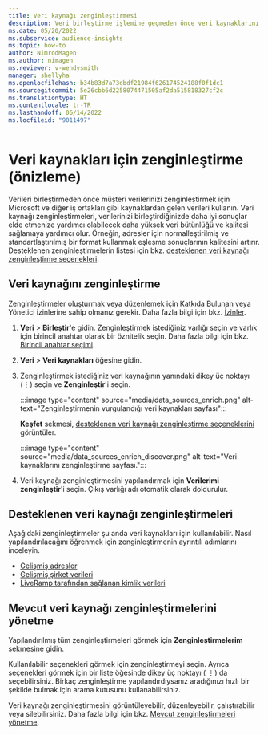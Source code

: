 ```yaml
---
title: Veri kaynağı zenginleştirmesi
description: Veri birleştirme işlemine geçmeden önce veri kaynaklarını zenginleştirin.
ms.date: 05/20/2022
ms.subservice: audience-insights
ms.topic: how-to
author: NimrodMagen
ms.author: nimagen
ms.reviewer: v-wendysmith
manager: shellyha
ms.openlocfilehash: b34b83d7a73dbdf21984f626174524188f0f1dc1
ms.sourcegitcommit: 5e26cbb6d2258074471505af2da515818327cf2c
ms.translationtype: HT
ms.contentlocale: tr-TR
ms.lasthandoff: 06/14/2022
ms.locfileid: "9011497"
---
```

# <a name="enrichment-for-data-sources-preview"></a>Veri kaynakları için zenginleştirme (önizleme)

Verileri birleştirmeden önce müşteri verilerinizi zenginleştirmek için Microsoft ve diğer iş ortakları gibi kaynaklardan gelen verileri kullanın. Veri kaynağı zenginleştirmeleri, verilerinizi birleştirdiğinizde daha iyi sonuçlar elde etmenize yardımcı olabilecek daha yüksek veri bütünlüğü ve kalitesi sağlamaya yardımcı olur. Örneğin, adresler için normalleştirilmiş ve standartlaştırılmış bir format kullanmak eşleşme sonuçlarının kalitesini artırır. Desteklenen zenginleştirmelerin listesi için bkz. [desteklenen veri kaynağı zenginleştirme seçenekleri](#supported-data-source-enrichments).

## <a name="enrich-a-data-source"></a>Veri kaynağını zenginleştirme

Zenginleştirmeler oluşturmak veya düzenlemek için Katkıda Bulunan veya Yönetici izinlerine sahip olmanız gerekir. Daha fazla bilgi için bkz. [İzinler](permissions.md).  

1. **Veri** > **Birleştir**'e gidin. Zenginleştirmek istediğiniz varlığı seçin ve varlık için birincil anahtar olarak bir öznitelik seçin. Daha fazla bilgi için bkz. [Birincil anahtar seçimi](map-entities.md#select-primary-key-and-semantic-type-for-attributes).

1. **Veri** > **Veri kaynakları** öğesine gidin.

1. Zenginleştirmek istediğiniz veri kaynağının yanındaki dikey üç noktayı (&vellip;) seçin ve **Zenginleştir**'i seçin.

   :::image type="content" source="media/data_sources_enrich.png" alt-text="Zenginleştirmenin vurgulandığı veri kaynakları sayfası":::

   **Keşfet** sekmesi, [desteklenen veri kaynağı zenginleştirme seçeneklerini](#supported-data-source-enrichments) görüntüler.

   :::image type="content" source="media/data_sources_enrich_discover.png" alt-text="Veri kaynaklarını zenginleştirme sayfası.":::

1. Veri kaynağı zenginleştirmesini yapılandırmak için **Verilerimi zenginleştir**'i seçin. Çıkış varlığı adı otomatik olarak doldurulur.

## <a name="supported-data-source-enrichments"></a>Desteklenen veri kaynağı zenginleştirmeleri

Aşağıdaki zenginleştirmeler şu anda veri kaynakları için kullanılabilir. Nasıl yapılandırılacağını öğrenmek için zenginleştirmenin ayrıntılı adımlarını inceleyin.

- [Gelişmiş adresler](enrichment-enhanced-addresses.md)
- [Gelişmiş şirket verileri](enrichment-enhanced-company-data.md)
- [LiveRamp tarafından sağlanan kimlik verileri](enrichment-liveramp.md)

## <a name="manage-existing-data-source-enrichments"></a>Mevcut veri kaynağı zenginleştirmelerini yönetme

Yapılandırılmış tüm zenginleştirmeleri görmek için **Zenginleştirmelerim** sekmesine gidin.

Kullanılabilir seçenekleri görmek için zenginleştirmeyi seçin. Ayrıca seçenekleri görmek için bir liste öğesinde dikey üç noktayı ( &vellip;) da seçebilirsiniz. Birkaç zenginleştirme yapılandırdıysanız aradığınızı hızlı bir şekilde bulmak için arama kutusunu kullanabilirsiniz.

Veri kaynağı zenginleştirmesini görüntüleyebilir, düzenleyebilir, çalıştırabilir veya silebilirsiniz. Daha fazla bilgi için bkz. [Mevcut zenginleştirmeleri yönetme](enrichment-hub.md).
